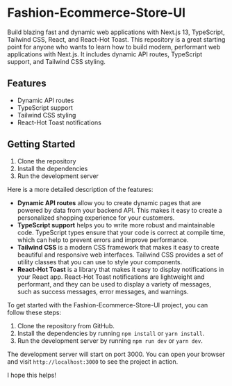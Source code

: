 # Fashion-Ecommerce-Store-UI
Build blazing fast and dynamic web applications with Next.js 13, TypeScript, Tailwind CSS, React, and React-Hot Toast.  This repository is a great starting point for anyone who wants to learn how to build modern, performant web applications with Next.js. It includes dynamic API routes, TypeScript support, and Tailwind CSS styling.

## Features

* Dynamic API routes
* TypeScript support
* Tailwind CSS styling
* React-Hot Toast notifications

## Getting Started

1. Clone the repository
2. Install the dependencies
3. Run the development server



Here is a more detailed description of the features:

* **Dynamic API routes** allow you to create dynamic pages that are powered by data from your backend API. This makes it easy to create a personalized shopping experience for your customers.
* **TypeScript support** helps you to write more robust and maintainable code. TypeScript types ensure that your code is correct at compile time, which can help to prevent errors and improve performance.
* **Tailwind CSS** is a modern CSS framework that makes it easy to create beautiful and responsive web interfaces. Tailwind CSS provides a set of utility classes that you can use to style your components.
* **React-Hot Toast** is a library that makes it easy to display notifications in your React app. React-Hot Toast notifications are lightweight and performant, and they can be used to display a variety of messages, such as success messages, error messages, and warnings.

To get started with the Fashion-Ecommerce-Store-UI project, you can follow these steps:

1. Clone the repository from GitHub.
2. Install the dependencies by running `npm install` or `yarn install`.
3. Run the development server by running `npm run dev` or `yarn dev`.

The development server will start on port 3000. You can open your browser and visit `http://localhost:3000` to see the project in action.

I hope this helps!
